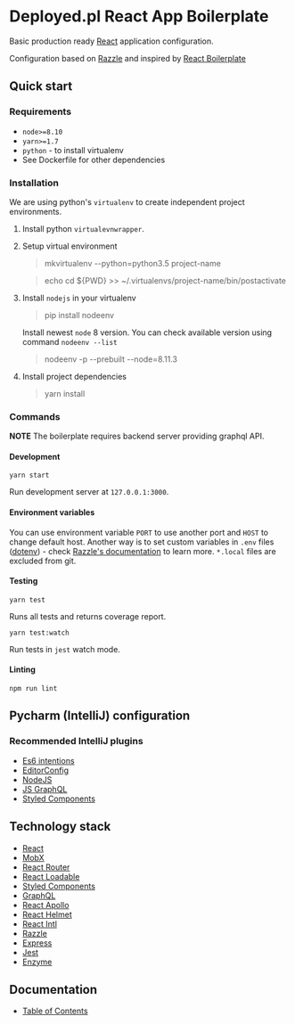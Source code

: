 # Deployed.pl React App Boilerplate

Basic production ready [React](https://reactjs.org/) application configuration.

Configuration based on [Razzle](https://github.com/jaredpalmer/razzle) and inspired by
[React Boilerplate](https://github.com/react-boilerplate/react-boilerplate)

## Quick start

### Requirements

* `node>=8.10`
* `yarn>=1.7`
* `python` - to install virtualenv
* See Dockerfile for other dependencies

### Installation

We are using python's `virtualenv` to create independent project environments.

1. Install python `virtualevnwrapper`.

1. Setup virtual environment

    > mkvirtualenv --python=python3.5 project-name

    > echo cd ${PWD} >> ~/.virtualenvs/project-name/bin/postactivate

1. Install `nodejs` in your virtualenv

    > pip install nodeenv
    
    Install newest `node` 8 version. You can check available version using command `nodeenv --list`
    
    > nodeenv -p --prebuilt --node=8.11.3

1. Install project dependencies

    > yarn install


### Commands

**NOTE** The boilerplate requires backend server providing graphql API.

#### Development

```Shell
yarn start
```

Run development server at `127.0.0.1:3000`.

#### Environment variables

You can use environment variable `PORT` to use another port
and `HOST` to change default host. Another way is to set custom
variables in `.env` files ([dotenv](https://github.com/motdotla/dotenv)) - check
[Razzle's documentation](https://github.com/jaredpalmer/razzle#what-other-env-files-are-can-be-used)
to learn more. `*.local` files are excluded from git.

#### Testing

```Shell
yarn test
```
Runs all tests and returns coverage report.

```Shell
yarn test:watch
```
Run tests in `jest` watch mode.


#### Linting

```Shell
npm run lint
```

## Pycharm (IntelliJ) configuration

### Recommended IntelliJ plugins

* [Es6 intentions](https://plugins.jetbrains.com/plugin/8366-es6-intentions)
* [EditorConfig](https://plugins.jetbrains.com/plugin/7294-editorconfig)
* [NodeJS](https://plugins.jetbrains.com/plugin/6098-nodejs)
* [JS GraphQL](https://plugins.jetbrains.com/plugin/8097-js-graphql)
* [Styled Components](https://plugins.jetbrains.com/plugin/9997-styled-components)


## Technology stack

* [React](https://reactjs.org/)
* [MobX](https://mobx.js.org/getting-started.html)
* [React Router](https://reacttraining.com/react-router/)
* [React Loadable](https://github.com/jamiebuilds/react-loadable)
* [Styled Components](https://www.styled-components.com/)
* [GraphQL](https://graphql.org/)
* [React Apollo](https://www.apollographql.com/docs/react/)
* [React Helmet](https://github.com/nfl/react-helmet)
* [React Intl](https://github.com/yahoo/react-intl)
* [Razzle](https://github.com/jaredpalmer/razzle)
* [Express](https://expressjs.com/)
* [Jest](https://jestjs.io/)
* [Enzyme](https://github.com/airbnb/enzyme)


## Documentation

* [Table of Contents](docs/README.md)